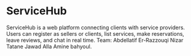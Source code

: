 # ServiceHub
ServiceHub is a web platform connecting clients with service providers. Users can register as sellers or clients, list services, make reservations, leave reviews, and chat in real time. 
Team:
Abdellatif Er-Razzouqi
Nizar Tatane
Jawad Alla
Amine bahyoul.
